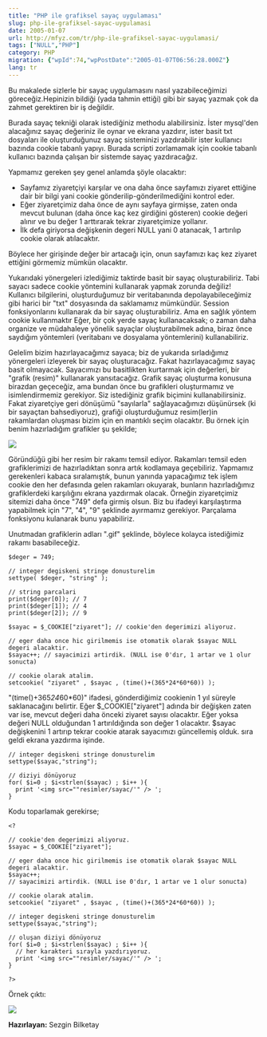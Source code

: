 ```yaml
---
title: "PHP ile grafiksel sayaç uygulaması"
slug: php-ile-grafiksel-sayac-uygulamasi
date: 2005-01-07
url: http://mfyz.com/tr/php-ile-grafiksel-sayac-uygulamasi/
tags: ["NULL","PHP"]
category: PHP
migration: {"wpId":74,"wpPostDate":"2005-01-07T06:56:28.000Z"}
lang: tr
---
```


Bu makalede sizlerle bir sayaç uygulamasını nasıl yazabileceğimizi göreceğiz.Hepinizin bildiği (yada tahmin ettiği) gibi bir sayaç yazmak çok da zahmet gerektiren bir iş değildir.

Burada sayaç tekniği olarak istediğiniz methodu alabilirsiniz. İster mysql'den alacağınız sayaç değeriniz ile oynar ve ekrana yazdırır, ister basit txt dosyaları ile oluşturduğunuz sayaç sisteminizi yazdırabilir ister kullanıcı bazında cookie tabanlı yapıyı. Burada scripti zorlamamak için cookie tabanlı kullanıcı bazında çalışan bir sistemde sayaç yazdıracağız.

Yapmamız gereken şey genel anlamda şöyle olacaktır:

*   Sayfamız ziyaretçiyi karşılar ve ona daha önce sayfamızı ziyaret ettiğine dair bir bilgi yani cookie gönderilip-gönderilmediğini kontrol eder.
*   Eğer ziyaretçimiz daha önce de aynı sayfaya girmişse, zaten onda mevcut bulunan (daha önce kaç kez girdiğini gösteren) cookie değeri alınır ve bu değer 1 arttırarak tekrar ziyaretçimize yollanır.
*   İlk defa giriyorsa değişkenin degeri NULL yani 0 atanacak, 1 artırılıp cookie olarak atılacaktır.

Böylece her girişinde değer bir artacağı için, onun sayfamızı kaç kez ziyaret ettiğini görmemiz mümkün olacaktır.

Yukarıdaki yönergeleri izlediğimiz taktirde basit bir sayaç oluşturabiliriz. Tabi sayacı sadece cookie yöntemini kullanarak yapmak zorunda değiliz! Kullanıcı bilgilerini, oluşturduğumuz bir veritabanında depolayabileceğimiz gibi harici bir "txt" dosyasında da saklamamız mümkündür. Session fonksiyonlarını kullanarak da bir sayaç oluşturabiliriz. Ama en sağlık yöntem cookie kullanmaktır Eğer, bir çok yerde sayaç kullanacaksak; o zaman daha organize ve müdahaleye yönelik sayaçlar oluşturabilmek adına, biraz önce saydığım yöntemleri (veritabanı ve dosyalama yöntemlerini) kullanabiliriz.

Gelelim bizim hazırlayacağımız sayaca; biz de yukarıda sırladığımız yönergeleri izleyerek bir sayaç oluşturacağız. Fakat hazırlayacağımız sayaç basit olmayacak. Sayacımızı bu basitlikten kurtarmak için değerleri, bir "grafik (resim)" kullanarak yansıtacağız. Grafik sayaç oluşturma konusuna birazdan geçeceğiz, ama bundan önce bu grafikleri oluşturmamız ve isimlendirmemiz gerekiyor. Siz istediğiniz grafik biçimini kullanabilirsiniz. Fakat ziyaretçiye geri dönüşümü "sayılarla" sağlayacağımızı düşünürsek (ki bir sayaçtan bahsediyoruz), grafiği oluşturduğumuz resim(ler)in rakamlardan oluşması bizim için en mantıklı seçim olacaktır. Bu örnek için benim hazırladığım grafikler şu şekilde;

![](/images/archive/tr/2005/01/Screen-Shot-2017-09-14-at-2.24.48-AM.png)

Göründüğü gibi her resim bir rakamı temsil ediyor. Rakamları temsil eden grafiklerimizi de hazırladıktan sonra artık kodlamaya geçebiliriz. Yapmamız gerekenleri kabaca sıralamıştık, bunun yanında yapacağımız tek işlem cookie den her defasında gelen rakamları okuyarak, bunların hazırladığımız grafiklerdeki karşılığını ekrana yazdırmak olacak. Örneğin ziyaretçimiz sitemizi daha önce "749" defa girmiş olsun. Biz bu ifadeyi karşılaştırma yapabilmek için "7", "4", "9" şeklinde ayırmamız gerekiyor. Parçalama fonksiyonu kulanarak bunu yapabiliriz.

Unutmadan grafiklerin adları "<rakam>.gif" şeklinde, böylece kolayca istediğimiz rakamı basabileceğiz.
```
$deger = 749;

// integer degiskeni stringe donusturelim
settype( $deger, "string" );

// string parcalari
print($deger[0]); // 7
print($deger[1]); // 4
print($deger[2]); // 9

$sayac = $_COOKIE["ziyaret"]; // cookie'den degerimizi aliyoruz.

// eger daha once hic girilmemis ise otomatik olarak $sayac NULL degeri alacaktir.
$sayac++; // sayacimizi artirdik. (NULL ise 0'dır, 1 artar ve 1 olur sonucta)

// cookie olarak atalim.
setcookie( "ziyaret" , $sayac , (time()+(365*24*60*60)) );

```
"(time()+365*24*60*60)" ifadesi, gönderdiğimiz cookienin 1 yıl süreyle saklanacağını belirtir. Eğer $_COOKIE["ziyaret"] adında bir değişken zaten var ise, mevcut değeri daha önceki ziyaret sayısı olacaktır. Eğer yoksa değeri NULL olduğundan 1 artırıldığında son değer 1 olacaktır. $sayac değişkenini 1 artırıp tekrar cookie atarak sayacımızı güncellemiş olduk. sıra geldi ekrana yazdırma işinde.
```
// integer degiskeni stringe donusturelim
settype($sayac,"string");

// diziyi dönüyoruz
for( $i=0 ; $i<strlen($sayac) ; $i++ ){
  print '<img src=""resimler/sayac/'" /> ';
}

```
Kodu toparlamak gerekirse;
```
<?

// cookie'den degerimizi aliyoruz.
$sayac = $_COOKIE["ziyaret"];

// eger daha once hic girilmemis ise otomatik olarak $sayac NULL degeri alacaktir.
$sayac++;
// sayacimizi artirdik. (NULL ise 0'dır, 1 artar ve 1 olur sonucta)

// cookie olarak atalim.
setcookie( "ziyaret" , $sayac , (time()+(365*24*60*60)) );

// integer degiskeni stringe donusturelim
settype($sayac,"string");

// oluşan diziyi dönüyoruz
for( $i=0 ; $i<strlen($sayac) ; $i++ ){
  // her karakteri sırayla yazdırıyoruz.
  print '<img src=""resimler/sayac/'" /> ';
}

?>

```
Örnek çıktı:

![](/images/archive/tr/2005/01/Screen-Shot-2017-09-14-at-2.24.59-AM.png)

**Hazırlayan:** Sezgin Bilketay